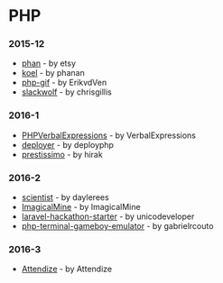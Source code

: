 # PHP


### 2015-12
- [phan](https://github.com/etsy/phan) - by etsy
- [koel](https://github.com/phanan/koel) - by phanan
- [php-gif](https://github.com/ErikvdVen/php-gif) - by ErikvdVen
- [slackwolf](https://github.com/chrisgillis/slackwolf) - by chrisgillis

### 2016-1
- [PHPVerbalExpressions](https://github.com/VerbalExpressions/PHPVerbalExpressions) - by VerbalExpressions
- [deployer](https://github.com/deployphp/deployer) - by deployphp
- [prestissimo](https://github.com/hirak/prestissimo) - by hirak

### 2016-2
- [scientist](https://github.com/daylerees/scientist) - by daylerees
- [ImagicalMine](https://github.com/ImagicalMine/ImagicalMine) - by ImagicalMine
- [laravel-hackathon-starter](https://github.com/unicodeveloper/laravel-hackathon-starter) - by unicodeveloper
- [php-terminal-gameboy-emulator](https://github.com/gabrielrcouto/php-terminal-gameboy-emulator) - by gabrielrcouto

### 2016-3
- [Attendize](https://github.com/Attendize/Attendize) - by Attendize
